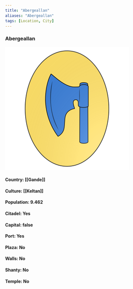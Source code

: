 ```yaml
---
title: "Abergeallan"
aliases: "Abergeallan"
tags: [Location, City]
---
```

### Abergeallan
![](attachment/673942773f4f395c3f34f81effbd18c4.svg)

#### Country: [[Gande]]

#### Culture: [[Keltan]]

#### Population: 9.462

#### Citadel: Yes

#### Capital: false

#### Port: Yes

#### Plaza: No

#### Walls: No

#### Shanty: No

#### Temple: No

